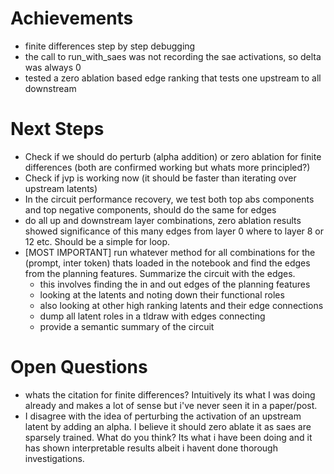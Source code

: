 # Achievements

- finite differences step by step debugging
- the call to run_with_saes was not recording the sae activations, so delta was always 0
- tested a zero ablation based edge ranking that tests one upstream to all downstream 

# Next Steps

- Check if we should do perturb (alpha addition) or zero ablation for finite differences (both are confirmed working but whats more principled?)
- Check if jvp is working now (it should be faster than iterating over upstream latents) 
- In the circuit performance recovery, we test both top abs components and top negative components, should do the same for edges
- do all up and downstream layer combinations, zero ablation results showed significance of this many edges from layer 0 where to layer 8 or 12 etc. Should be a simple for loop. 
- [MOST IMPORTANT] run whatever method for all combinations for the (prompt, inter token) thats loaded in the notebook and find the edges from the planning features. Summarize the circuit with the edges. 
    - this involves finding the in and out edges of the planning features
    - looking at the latents and noting down their functional roles
    - also looking at other high ranking latents and their edge connections
    - dump all latent roles in a tldraw with edges connecting 
    - provide a semantic summary of the circuit

# Open Questions

- whats the citation for finite differences? Intuitively its what I was doing already and makes a lot of sense but i've never seen it in a paper/post.
- I disagree with the idea of perturbing the activation of an upstream latent by adding an alpha. I believe it should zero ablate it as saes are sparsely trained. What do you think? Its what i have been doing and it has shown interpretable results albeit i havent done thorough investigations.